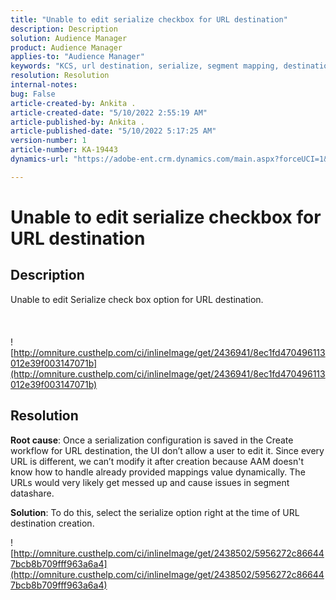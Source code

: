```yaml
---
title: "Unable to edit serialize checkbox for URL destination"
description: Description
solution: Audience Manager
product: Audience Manager
applies-to: "Audience Manager"
keywords: "KCS, url destination, serialize, segment mapping, destination, "
resolution: Resolution
internal-notes: 
bug: False
article-created-by: Ankita .
article-created-date: "5/10/2022 2:55:19 AM"
article-published-by: Ankita .
article-published-date: "5/10/2022 5:17:25 AM"
version-number: 1
article-number: KA-19443
dynamics-url: "https://adobe-ent.crm.dynamics.com/main.aspx?forceUCI=1&pagetype=entityrecord&etn=knowledgearticle&id=fe9af69d-0cd0-ec11-a7b5-0022480a8753"

---
```

# Unable to edit serialize checkbox for URL destination

## Description

Unable to edit Serialize check box option for URL destination.<br><br> <br><br>![http://omniture.custhelp.com/ci/inlineImage/get/2436941/8ec1fd470496113012e39f003147071b](http://omniture.custhelp.com/ci/inlineImage/get/2436941/8ec1fd470496113012e39f003147071b)

## Resolution


<b>Root cause</b>: Once a serialization configuration is saved in the Create workflow for URL destination, the UI don’t allow a user to edit it. Since every URL is different, we can’t modify it after creation because AAM doesn't know how to handle already provided mappings value dynamically. The URLs would very likely get messed up and cause issues in segment datashare.

<b>Solution</b>: To do this, select the serialize option right at the time of URL destination creation.



![http://omniture.custhelp.com/ci/inlineImage/get/2438502/5956272c866447bcb8b709fff963a6a4](http://omniture.custhelp.com/ci/inlineImage/get/2438502/5956272c866447bcb8b709fff963a6a4)


